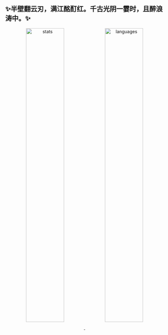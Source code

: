 ## ✨半壁翻云刃，满江酩酊红。千古光阴一霎时，且醉浪涛中。✨

<p align="center">
	<a href="https://github.com/uninge">
		<img width="49%" align="center" src="https://github-readme-stats.vercel.app/api?username=uninge&theme=radical" alt="stats">
		<img width="49%" align="center" src="https://github-readme-stats.vercel.app/api/top-langs/?username=uninge&layout=compact&theme=radical" alt="languages">
	</a>
</p>

<!--
**uninge/uninge** is a ✨ _special_ ✨ repository because its `README.md` (this file) appears on your GitHub profile.

Here are some ideas to get you started:

- 🔭 I’m currently working on ...
- 🌱 I’m currently learning ...
- 👯 I’m looking to collaborate on ...
- 🤔 I’m looking for help with ...
- 💬 Ask me about ...
- 📫 How to reach me: ...
- 😄 Pronouns: ...
- ⚡ Fun fact: ...
-->
